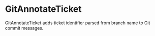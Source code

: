 # GitAnnotateTicket

GitAnnotateTicket adds ticket identifier parsed from branch name to 
Git commit messages.
